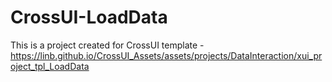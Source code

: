 # CrossUI-LoadData
This is a project created for CrossUI template - https://linb.github.io/CrossUI_Assets/assets/projects/DataInteraction/xui_project_tpl_LoadData
